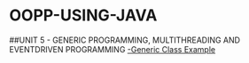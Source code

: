 # OOPP-USING-JAVA
##UNIT 5 - GENERIC PROGRAMMING, MULTITHREADING AND EVENTDRIVEN PROGRAMMING
[-Generic Class Example](UNIT-5/GenericClass-Example.java)
